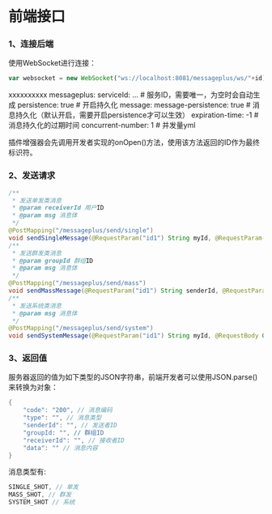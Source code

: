 # 前端接口

### 1、连接后端

使用WebSocket进行连接：

```javascript
var websocket = new WebSocket("ws://localhost:8081/messageplus/ws/"+id);
```

xxxxxxxxxx messageplus:  serviceId: ... # 服务ID，需要唯一，为空时会自动生成  persistence: true # 开启持久化  message:    message-persistence: true # 消息持久化（默认开启，需要开启persistence才可以生效）    expiration-time: -1 # 消息持久化的过期时间    concurrent-number: 1 # 并发量yml

插件增强器会先调用开发者实现的onOpen()方法，使用该方法返回的ID作为最终标识符。

### 2、发送请求

```java
/**
 * 发送单发类消息
 * @param receiverId 用户ID
 * @param msg 消息体
 */
@PostMapping("/messageplus/send/single")
void sendSingleMessage(@RequestParam("id1") String myId, @RequestParam("id2") String receiverId, @RequestBody Object msg);
/**
 * 发送群发类消息
 * @param groupId 群组ID
 * @param msg 消息体
 */
@PostMapping("/messageplus/send/mass")
void sendMassMessage(@RequestParam("id1") String senderId, @RequestParam("id2") String groupId, @RequestBody Object msg);
/**
 * 发送系统类消息
 * @param msg 消息体
 */
@PostMapping("/messageplus/send/system")
void sendSystemMessage(@RequestParam("id1") String myId, @RequestBody Object msg);
```

### 3、返回值

服务器返回的值为如下类型的JSON字符串，前端开发者可以使用JSON.parse()来转换为对象：

```java
{
    "code": "200", // 消息编码
    "type": "", // 消息类型
    "senderId": "", // 发送者ID
    "groupId: "", // 群组ID
    "receiverId": "", // 接收者ID
    "data": "" // 消息内容
}
```

消息类型有:

```java
SINGLE_SHOT, // 单发
MASS_SHOT, // 群发
SYSTEM_SHOT // 系统
```

